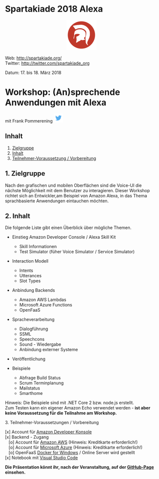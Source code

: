 # Spartakiade 2018 Alexa

<p align="center"><img src="images/logo_spartakiade.png" width=100/></p>

Web: http://spartakiade.org/  
Twitter: http://twitter.com/spartakiade_org

Datum: 17. bis 18. März 2018

# Workshop: (An)sprechende Anwendungen mit Alexa
mit Frank Pommerening <a href="https://twitter.com/fpommerening"><img src="images/TwitterLogo.png" alt="Follow @fpommerening" width=30/></a> 

## Inhalt
1. [Zielgruppe](#zielgruppe)
2. [Inhalt](#inhalt)
3. [Teilnehmer-Voraussetzung / Vorbereitung](#voraussetzungen)

<a name="zielgruppe"></a>
## 1. Zielgruppe
Nach den grafischen und mobilen Oberflächen sind die Voice-UI die nächste Möglichkeit mit dem Benutzer zu interagieren. Dieser Workshop richtet sich an Entwickler,am Beispiel von Amazon Alexa, in das Thema sprachbasierte Anwendungen eintauchen möchten.

## 2. Inhalt
Die folgende Liste gibt einen Überblick über mögliche Themen.
- Einstieg Amazon Developer Console / Alexa Skill Kit
  - Skill Informationen
  - Test Simulator (füher Voice Simulator / Service Simulator)

- Interaction Modell
  - Intents
  - Utterances
  - Slot Types

- Anbindung Backends
  - Amazon AWS Lambdas
  - Microsoft Azure Functions
  - OpenFaaS

- Spracheverarbeitung
  - Dialogführung
  - SSML 
  - Speechcons
  - Sound - Wiedergabe
  - Anbindung externer Systeme

- Veröffentlichung

- Beispiele
   - Abfrage Build Status
   - Scrum Terminplanung
   - Mailstatus
   - Smarthome
   
Hinweis: Die Beispiele sind mit .NET Core 2 bzw. node.js erstellt. 
<br />
Zum Testen kann ein eigener Amazon Echo verwendet werden - <b> ist aber keine Voraussetzung für die Teilnahme am Workshop.</b>

<a name="voraussetzungen"></a>
3. Teilnehmer-Voraussetzungen / Vorbereitung

[x] Account für <a href="https://developer.amazon.com/de/" target="_blank"> Amazon Developer Konsole</a> <br/>
[x] Backend - Zugang <br/>
&nbsp;&nbsp;&nbsp;[o] Account für <a href="https://aws.amazon.com/de/console/" target="_blank"> Amazon AWS</a> (Hinweis: Kreditkarte erforderlich!) <br />
&nbsp;&nbsp;&nbsp;[o] Account für <a href="https://azure.microsoft.com" target="_blank"> Microsoft Azure</a> (Hinweis: Kreditkarte erforderlich!) <br />
&nbsp;&nbsp;&nbsp;[o] OpenFaaS <a href="https://docs.docker.com/docker-for-windows/" target="_blank"> Docker for Windows</a> / Online Server wird gestellt <br />
[x] Notebook mit <a href="https://code.visualstudio.com/" target="_blank">Visual Studio Code</a>

<b>Die Präsentation könnt ihr, nach der Veranstaltung, auf der <a href="https://fpommerening.github.io/Spartakiade2018-Alexa/#/" target="_blank">GitHub-Page</a> einsehen.</b>
